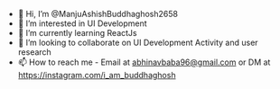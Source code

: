 - 👋 Hi, I’m @ManjuAshishBuddhaghosh2658
- 👀 I’m interested in UI Development
- 🌱 I’m currently learning ReactJs
- 💞️ I’m looking to collaborate on UI Development Activity and user research
- 📫 How to reach me - Email at abhinavbaba96@gmail.com or DM at https://instagram.com/i_am_buddhaghosh

<!---
ManjuAshishBuddhaghosh2658/ManjuAshishBuddhaghosh2658 is a ✨ special ✨ repository because its `README.md` (this file) appears on your GitHub profile.
You can click the Preview link to take a look at your changes.
--->
